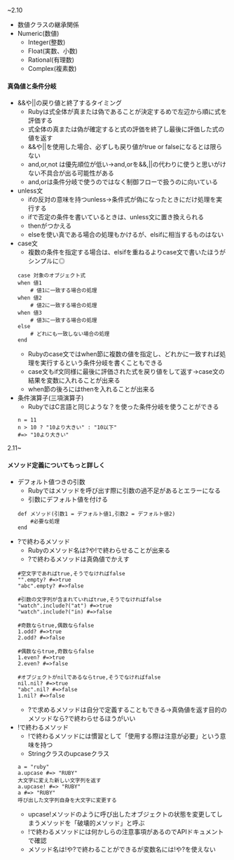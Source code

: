 ~2.10
- 数値クラスの継承関係
- Numeric(数値)
    - Integer(整数)
    - Float(実数、小数)
    - Rational(有理数)
    - Complex(複素数)

#### 真偽値と条件分岐
- &&や||の戻り値と終了するタイミング
    - Rubyは式全体が真または偽であることが決定するめで左辺から順に式を評価する
    - 式全体の真または偽が確定すると式の評価を終了し最後に評価した式の値を返す
    - &&や||を使用した場合、必ずしも戻り値がtrue or falseになるとは限らない
    - and,or,not は優先順位が低い→and,orを&&,||の代わりに使うと思いがけない不具合が出る可能性がある
    - and,orは条件分岐で使うのではなく制御フローで扱うのに向いている
- unless文
    - ifの反対の意味を持つunless→条件式が偽になったときにだけ処理を実行する
    - ifで否定の条件を書いているときは、unless文に置き換えられる
    - thenがつかえる
    - elseを使い真である場合の処理もかけるが、elsifに相当するものはない
- case文
    - 複数の条件を指定する場合は、elsifを重ねるよりcase文で書いたほうがシンプルに◎
    ```
    case 対象のオブジェクト式
    when 値1
        # 値1に一致する場合の処理
    when 値2
        # 値2に一致する場合の処理
    when 値3
        # 値3に一致する場合の処理
    else
        # どれにも一致しない場合の処理
    end
    ```
    - Rubyのcase文ではwhen節に複数の値を指定し、どれかに一致すれば処理を実行するという条件分岐を書くこともできる
    - case文もif文同様に最後に評価された式を戻り値をして返す→case文の結果を変数に入れることが出来る
    - when節の後ろにはthenを入れることが出来る
- 条件演算子(三項演算子)
    - RubyではC言語と同じような？を使った条件分岐を使うことができる
    ```
    n = 11
    n > 10 ? "10より大きい" : "10以下"
    #=> "10より大きい"
    ```
2.11~
#### メソッド定義についてもっと詳しく
- デフォルト値つきの引数
    - Rubyではメソッドを呼び出す際に引数の過不足があるとエラーになる
    - 引数にデフォルト値を付ける
    ```
    def メソッド(引数1 = デフォルト値1,引数2 = デフォルト値2)
        #必要な処理
    end
    ```
- ?で終わるメソッド
    - Rubyのメソッド名は?や!で終わらせることが出来る
    - ?で終わるメソッドは真偽値でかえす
    ```
    #空文字であればtrue,そうでなければfalse
    "".empty? #=>true
    "abc".empty? #=>false

    #引数の文字列が含まれていればtrue,そうでなければfalse
    "watch".include?("at") #=>true
    "watch".include?("in) #=>false

    #奇数ならtrue,偶数ならfalse
    1.odd? #=>true
    2.odd? #=>false

    #偶数ならtrue,奇数ならfalse
    1.even? #=>true
    2.even? #=>false

    #オブジェクトがnilであるならtrue,そうでなければfalse
    nil.nil? #=>true
    "abc".nil? #=>false
    1.nil? #=>false
    ``` 
    - ?で求めるメソッドは自分で定義することもできる→真偽値を返す目的のメソッドなら?で終わらせるほうがいい
- !で終わるメソッド
    - !で終わるメソッドには慣習として「使用する際は注意が必要」という意味を持つ
    - Stringクラスのupcaseクラス
    ```
    a = "ruby"
    a.upcase #=> "RUBY"
    大文字に変えた新しい文字列を返す
    a.upcase! #=> "RUBY"
    a #=> "RUBY"
    呼び出した文字列自身を大文字に変更する
    ```
    - upcase!メソッドのように呼び出したオブジェクトの状態を変更してしまうメソッドを「破壊的メソッド」と呼ぶ
    - !で終わるメソッドには何かしらの注意事項があるのでAPIドキュメントで確認
    - メソッド名は!や?で終わることができるが変数名には!や?を使えない
    



